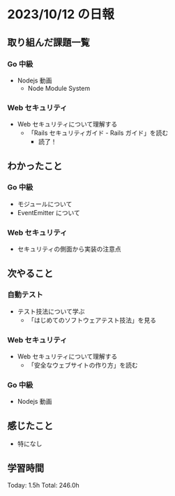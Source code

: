 # 2023/10/12 の日報

## 取り組んだ課題一覧

### Go 中級

- Nodejs 動画
  - Node Module System

### Web セキュリティ

- Web セキュリティについて理解する
  - 「Rails セキュリティガイド - Rails ガイド」を読む
    - 読了！

## わかったこと

### Go 中級

- モジュールについて
- EventEmitter について

### Web セキュリティ

- セキュリティの側面から実装の注意点

## 次やること

### 自動テスト

- テスト技法について学ぶ
  - 「はじめてのソフトウェアテスト技法」を見る

### Web セキュリティ

- Web セキュリティについて理解する
  - 「安全なウェブサイトの作り方」を読む

### Go 中級

- Nodejs 動画

## 感じたこと

- 特になし

## 学習時間

Today: 1.5h
Total: 246.0h
